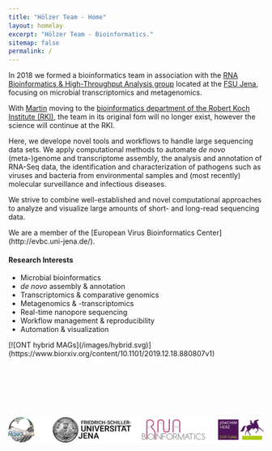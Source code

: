 ```yaml
---
title: "Hölzer Team - Home"
layout: homelay
excerpt: "Hölzer Team - Bioinformatics."
sitemap: false
permalink: /
---
```


In 2018 we formed a bioinformatics team in association with the [RNA Bioinformatics & High-Throughput Analysis group](https://www.rna.uni-jena.de/) located at the [FSU Jena](https://www.uni-jena.de/en/start.html?), focusing on microbial transcriptomics and metagenomics.

With [Martin](https://twitter.com/martinhoelzer) moving to the [bioinformatics department of the Robert Koch Institute (RKI)](https://www.rki.de/EN/Content/Institute/DepartmentsUnits/MF/MF1/mf1_node.html), the team in its original fom will no longer exist, however the science will continue at the RKI. 

Here, we develope novel tools and workflows to handle large sequencing data sets. We apply computational methods to automate *de novo* (meta-)genome and transcriptome assembly, the analysis and annotation of RNA-Seq data, the identification and characterization of pathogens such as viruses and bacteria from environmental samples and (most recently) molecular surveillance and infectious diseases.

We strive to combine well-established and novel computational approaches to analyze and visualize large amounts of 
short- and long-read sequencing data.
<!-- in a comprehensive and handsome way to allow other researchers to understand, interpret and dilate the data.-->

<!--We work closely with the [RNA Bioinformatics/High-Throughput](https://www.rna.uni-jena.de/) group of Manja Marz and--> We are a member of the [European Virus Bioinformatics Center](http://evbc.uni-jena.de/). 

<br>
<div class="row"><div class="col-sm-6 clearfix">

#### Research Interests

* Microbial bioinformatics
* _de novo_ assembly & annotation
* Transcriptomics & comparative genomics
* Metagenomics & -transcriptomics
* Real-time nanopore sequencing
* Workflow management & reproducibility
* Automation & visualization

</div><div class="col-sm-6 clearfix">
<!--[![GR cover art](/images/gr_cover.gif)](https://genome.cshlp.org/content/29/9.cover-expansion)-->
[![ONT hybrid MAGs](/images/hybrid.svg)](https://www.biorxiv.org/content/10.1101/2019.12.18.880807v1)
</div></div>


<!--[__A paper per day challenge__](https://hoelzer-lab.github.io/papers)-->

<!--
<br><br>
![](/images/black_box.svg)
![](/images/gatc_resistance.png)-->


<br><br><br><br><br><br>
[![](/images/logos.svg)](/support)


<!--
We apply our computational methods to de novo genome assembly, cancer genomics and (most recently) infectious disease. We collaborate closely with [Nick Loman's group at the University of Birmingham](http://lab.loman.net/), [Winston Timp's lab at Johns Hopkins University](http://www.timplab.org/) and [Conrad Nieduszynski at the University of Oxford](http://www.path.ox.ac.uk/content/conrad-nieduszynski).
-->